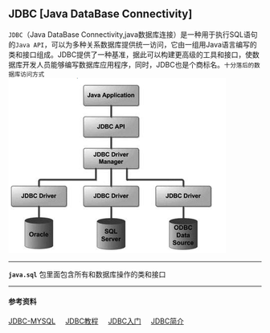 JDBC [Java DataBase Connectivity]
---
`JDBC`（Java DataBase Connectivity,java数据库连接）是一种用于执行SQL语句的`Java API`，可以为多种关系数据库提供统一访问，它由一组用Java语言编写的类和接口组成。JDBC提供了一种基准，据此可以构建更高级的工具和接口，使数据库开发人员能够编写数据库应用程序，同时，JDBC也是个商标名。`十分落后的数据库访问方式`<br/>
![JDBC架构](/Image/JDBCs.png)<br/>

---
**`java.sql`** 包里面包含所有和数据库操作的类和接口

---
#### 参考资料
[JDBC-MYSQL](https://www.cnblogs.com/wuyuegb2312/p/3872607.html) 	&nbsp;&nbsp;&nbsp; [JDBC教程](https://www.yiibai.com/jdbc/) &nbsp;&nbsp;&nbsp;
[JDBC入门](https://www.cnblogs.com/qiuyong/p/6363224.html) &nbsp;&nbsp;&nbsp; [JDBC简介](https://baike.baidu.com/item/jdbc/485214)
